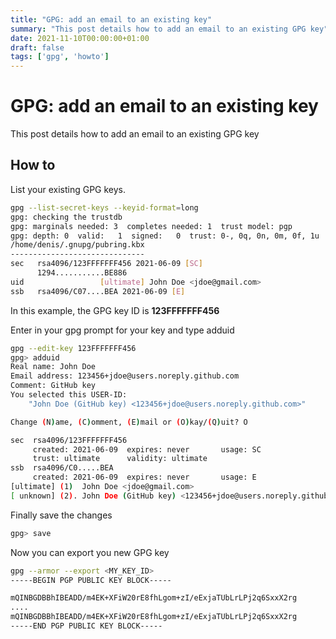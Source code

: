 ```yaml
---
title: "GPG: add an email to an existing key"
summary: "This post details how to add an email to an existing GPG key"
date: 2021-11-10T00:00:00+01:00
draft: false
tags: ['gpg', 'howto']
---
```


# GPG: add an email to an existing key

This post details how to add an email to an existing GPG key

## How to

List your existing GPG keys.

```bash
gpg --list-secret-keys --keyid-format=long
gpg: checking the trustdb
gpg: marginals needed: 3  completes needed: 1  trust model: pgp
gpg: depth: 0  valid:   1  signed:   0  trust: 0-, 0q, 0n, 0m, 0f, 1u
/home/denis/.gnupg/pubring.kbx
------------------------------
sec   rsa4096/123FFFFFFF456 2021-06-09 [SC]
      1294...........BE886
uid                 [ultimate] John Doe <jdoe@gmail.com>
ssb   rsa4096/C07....BEA 2021-06-09 [E]
```

In this example, the GPG key ID is **123FFFFFFF456**

Enter in your gpg prompt for your key and type adduid 

```bash
gpg --edit-key 123FFFFFFF456
gpg> adduid 
Real name: John Doe
Email address: 123456+jdoe@users.noreply.github.com
Comment: GitHub key
You selected this USER-ID:
    "John Doe (GitHub key) <123456+jdoe@users.noreply.github.com>"

Change (N)ame, (C)omment, (E)mail or (O)kay/(Q)uit? O

sec  rsa4096/123FFFFFFF456
     created: 2021-06-09  expires: never       usage: SC  
     trust: ultimate      validity: ultimate
ssb  rsa4096/C0.....BEA
     created: 2021-06-09  expires: never       usage: E   
[ultimate] (1)  John Doe <jdoe@gmail.com>
[ unknown] (2). John Doe (GitHub key) <123456+jdoe@users.noreply.github.com>
```

Finally save the changes

```bash
gpg> save
```

Now you can export you new GPG key

```bash
gpg --armor --export <MY_KEY_ID>
-----BEGIN PGP PUBLIC KEY BLOCK-----

mQINBGDBBhIBEADD/m4EK+XFiW20rE8fhLgom+zI/eExjaTUbLrLPj2q6SxxX2rg
....
mQINBGDBBhIBEADD/m4EK+XFiW20rE8fhLgom+zI/eExjaTUbLrLPj2q6SxxX2rg
-----END PGP PUBLIC KEY BLOCK-----
```
